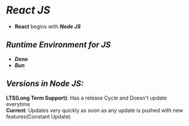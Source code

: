 # _React JS_
- <b>React</b> begins with <b>_Node JS_</b>

## _Runtime Environment for JS_
- <b>_Deno_</b>
- <b>_Bun_</b>

## <b>_Versions in Node JS:_</b><br>
<b>LTS(Long Term Support)</b>: Has a release Cycle and Doesn't update everytime<br>
<b>Current</b>: Updates very quickly as soon as any update is pushed with new features(Constant Update)


